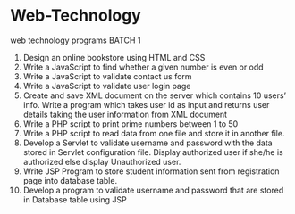 # Web-Technology
web technology programs
BATCH 1 
1.	Design an online bookstore using HTML and CSS 
2.	Write a JavaScript to find whether a given number is even or odd
3.	Write a JavaScript to validate contact us form 
4.	Write a JavaScript to validate user login page
5.	Create and save XML document on the server which contains 10 users’ info. Write a program which takes user id as input and returns user details taking the user information from XML document
6.	Write a PHP script to print prime numbers between 1 to 50
7.	Write a PHP script to read data from one file and store it in another file.
8.	Develop a Servlet to validate username and password with the data stored in Servlet configuration file. Display authorized user if she/he is authorized else display Unauthorized user.
9.	Write JSP Program to store student information sent from registration page into database table.
10.	Develop a program to validate username and password that are stored in Database table using JSP

